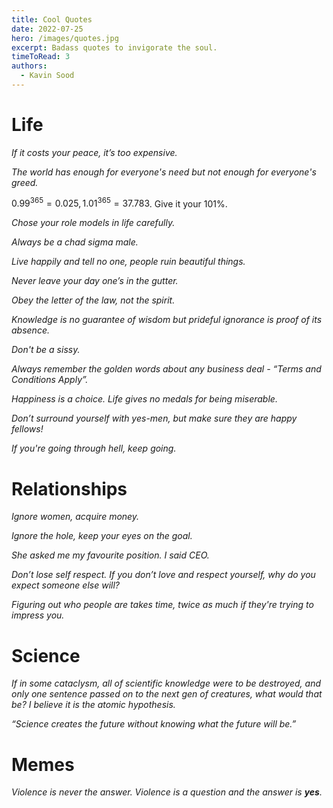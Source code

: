 ```yaml
---
title: Cool Quotes 
date: 2022-07-25
hero: /images/quotes.jpg
excerpt: Badass quotes to invigorate the soul.
timeToRead: 3
authors:
  - Kavin Sood
---
```


# Life

*If it costs your peace, it’s too expensive.*

*The world has enough for everyone's need but not enough for everyone's greed.*

$0.99^{365} = 0.025, 1.01^{365} = 37.783$. Give it your 101%.

*Chose your role models in life carefully.*

*Always be a chad sigma male.*

*Live happily and tell no one, people ruin beautiful things.*

*Never leave your day one’s in the gutter.*

*Obey the letter of the law, not the spirit.*

*Knowledge is no guarantee of wisdom but prideful ignorance is proof of its absence.*

*Don't be a sissy.*

*Always remember the golden words about any business deal - “Terms and Conditions Apply”.*

*Happiness is a choice. Life gives no medals for being miserable.*

*Don’t surround yourself with yes-men, but make sure they are happy fellows!*

*If you're going through hell, keep going.*

# Relationships

*Ignore women, acquire money.*

*Ignore the hole, keep your eyes on the goal.*

*She asked me my favourite position. I said CEO.*

*Don’t lose self respect. If you don’t love and respect yourself, why do you expect someone else will?*

*Figuring out who people are takes time, twice as much if they're trying to impress you.*

# Science

*If in some cataclysm, all of scientific knowledge were to be destroyed, and only one sentence passed on to the next gen of creatures, what would that be? I believe it is the atomic hypothesis.*

*“Science creates the future without knowing what the future will be.”*

# Memes

*Violence is never the answer. Violence is a question and the answer is **yes**.*